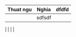 | Thuat ngu | Nghia  | dfdfd |
| --------- | ------ | ----- |
|           | sdfsdf |       |
| 
|        |       |